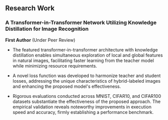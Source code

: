 ## Research Work

### A Transformer-in-Transformer Network Utilizing Knowledge Distillation for Image Recognition
**First Author** (Under Peer Review)

* The featured transformer-in-transformer architecture with knowledge distillation enables simultaneous exploration of local and global features in natural images, facilitating faster learning from the teacher model while minimizing resource requirements.

* A novel loss function was developed to harmonize teacher and student losses, addressing the unique characteristics of hybrid-labeled images and enhancing the proposed model's effectiveness.

* Rigorous evaluations conducted across MNIST, CIFAR10, and CIFAR100 datasets substantiate the effectiveness of the proposed approach. The empirical validation reveals noteworthy improvements in execution speed and accuracy, firmly establishing a performance benchmark.

